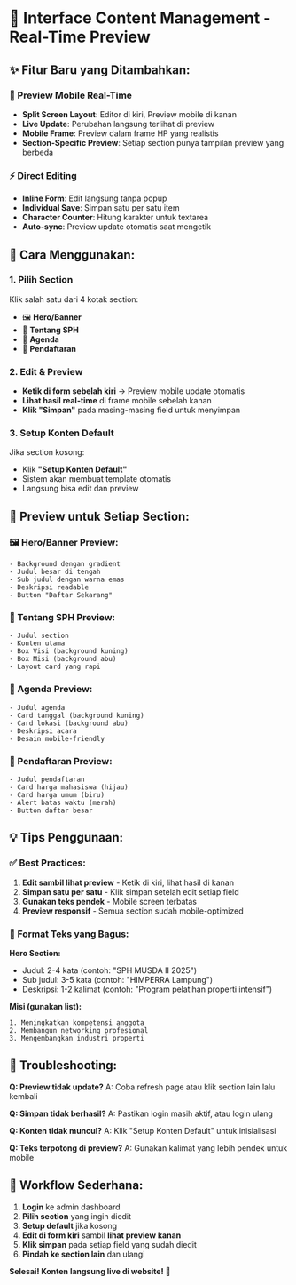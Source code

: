 # 🎯 **Interface Content Management - Real-Time Preview**

## ✨ **Fitur Baru yang Ditambahkan:**

### **📱 Preview Mobile Real-Time**
- **Split Screen Layout**: Editor di kiri, Preview mobile di kanan
- **Live Update**: Perubahan langsung terlihat di preview
- **Mobile Frame**: Preview dalam frame HP yang realistis
- **Section-Specific Preview**: Setiap section punya tampilan preview yang berbeda

### **⚡ Direct Editing**
- **Inline Form**: Edit langsung tanpa popup
- **Individual Save**: Simpan satu per satu item
- **Character Counter**: Hitung karakter untuk textarea
- **Auto-sync**: Preview update otomatis saat mengetik

## 🚀 **Cara Menggunakan:**

### **1. Pilih Section**
Klik salah satu dari 4 kotak section:
- 🖼️ **Hero/Banner**
- 📄 **Tentang SPH** 
- 📅 **Agenda**
- 📝 **Pendaftaran**

### **2. Edit & Preview**
- **Ketik di form sebelah kiri** → Preview mobile update otomatis
- **Lihat hasil real-time** di frame mobile sebelah kanan
- **Klik "Simpan"** pada masing-masing field untuk menyimpan

### **3. Setup Konten Default**
Jika section kosong:
- Klik **"Setup Konten Default"**
- Sistem akan membuat template otomatis
- Langsung bisa edit dan preview

## 📱 **Preview untuk Setiap Section:**

### **🖼️ Hero/Banner Preview:**
```
- Background dengan gradient
- Judul besar di tengah
- Sub judul dengan warna emas
- Deskripsi readable
- Button "Daftar Sekarang"
```

### **📄 Tentang SPH Preview:**
```
- Judul section
- Konten utama
- Box Visi (background kuning)
- Box Misi (background abu)
- Layout card yang rapi
```

### **📅 Agenda Preview:**
```
- Judul agenda
- Card tanggal (background kuning)
- Card lokasi (background abu)
- Deskripsi acara
- Desain mobile-friendly
```

### **📝 Pendaftaran Preview:**
```
- Judul pendaftaran
- Card harga mahasiswa (hijau)
- Card harga umum (biru)
- Alert batas waktu (merah)
- Button daftar besar
```

## 💡 **Tips Penggunaan:**

### **✅ Best Practices:**
1. **Edit sambil lihat preview** - Ketik di kiri, lihat hasil di kanan
2. **Simpan satu per satu** - Klik simpan setelah edit setiap field
3. **Gunakan teks pendek** - Mobile screen terbatas
4. **Preview responsif** - Semua section sudah mobile-optimized

### **🎨 Format Teks yang Bagus:**

**Hero Section:**
- Judul: 2-4 kata (contoh: "SPH MUSDA II 2025")
- Sub judul: 3-5 kata (contoh: "HIMPERRA Lampung")
- Deskripsi: 1-2 kalimat (contoh: "Program pelatihan properti intensif")

**Misi (gunakan list):**
```
1. Meningkatkan kompetensi anggota
2. Membangun networking profesional
3. Mengembangkan industri properti
```

## 🔧 **Troubleshooting:**

**Q: Preview tidak update?**
A: Coba refresh page atau klik section lain lalu kembali

**Q: Simpan tidak berhasil?**
A: Pastikan login masih aktif, atau login ulang

**Q: Konten tidak muncul?**
A: Klik "Setup Konten Default" untuk inisialisasi

**Q: Teks terpotong di preview?**
A: Gunakan kalimat yang lebih pendek untuk mobile

## 🎯 **Workflow Sederhana:**

1. **Login** ke admin dashboard
2. **Pilih section** yang ingin diedit
3. **Setup default** jika kosong
4. **Edit di form kiri** sambil **lihat preview kanan**
5. **Klik simpan** pada setiap field yang sudah diedit
6. **Pindah ke section lain** dan ulangi

**Selesai! Konten langsung live di website! 🎉**